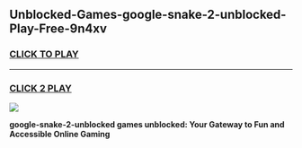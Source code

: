 
## Unblocked-Games-google-snake-2-unblocked-Play-Free-9n4xv
<h3>
<a href="https://premium76.site?title=google-snake-2-unblocked&ref=20M">CLICK TO PLAY</a></h3>
<hr>

<h3>
<a href="https://premium76.site?title=google-snake-2-unblocked&ref=20M">CLICK 2 PLAY</a>
  
</h3>

<a href="https://premium76.site?title=google-snake-2-unblocked&ref=19M"><img src="https://clearcache.store/games.png"></a>


**google-snake-2-unblocked games unblocked: Your Gateway to Fun and Accessible Online Gaming**
